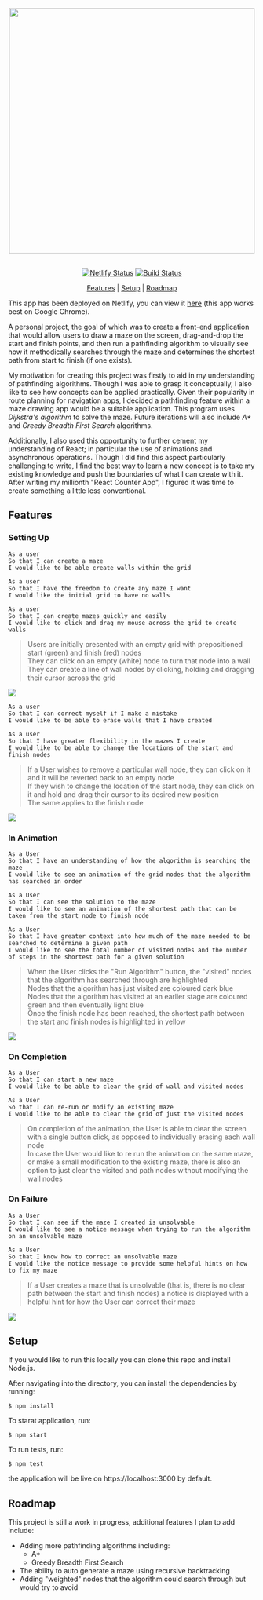 <div align="center">
<img src="./public/images/title.png" width="500px"> 
<br><br>

[![Netlify Status](https://api.netlify.com/api/v1/badges/f6432fa9-2248-413e-8242-bf1794ab3e65/deploy-status)](https://app.netlify.com/sites/maze-pathfinder/deploys) [![Build Status](https://travis-ci.org/ad13380/maze_v2.svg?branch=master)](https://travis-ci.org/ad13380/maze_v2)

[Features](#features) | [Setup](#setup) | [Roadmap](#roadmap)

</div>

This app has been deployed on Netlify, you can view it [here](https://maze-pathfinder.netlify.app/) (this app works best on Google Chrome).

A personal project, the goal of which was to create a front-end application that would allow users to draw a maze on the screen, drag-and-drop the start and finish points, and then run a pathfinding algorithm to visually see how it methodically searches through the maze and determines the shortest path from start to finish (if one exists).

My motivation for creating this project was firstly to aid in my understanding of pathfinding algorithms. Though I was able to grasp it conceptually, I also like to see how concepts can be applied practically. Given their popularity in route planning for navigation apps, I decided a pathfinding feature within a maze drawing app would be a suitable application. This program uses _Dijkstra's algorithm_ to solve the maze. Future iterations will also include _A\*_ and _Greedy Breadth First Search_ algorithms.

Additionally, I also used this opportunity to further cement my understanding of React; in particular the use of animations and asynchronous operations. Though I did find this aspect particularly challenging to write, I find the best way to learn a new concept is to take my existing knowledge and push the boundaries of what I can create with it. After writing my millionth "React Counter App", I figured it was time to create something a little less conventional.

## Features

### Setting Up

```
As a user
So that I can create a maze
I would like to be able create walls within the grid

As a user
So that I have the freedom to create any maze I want
I would like the initial grid to have no walls

As a user
So that I can create mazes quickly and easily
I would like to click and drag my mouse across the grid to create walls
```

> Users are initially presented with an empty grid with prepositioned start (green) and finish (red) nodes <br>
> They can click on an empty (white) node to turn that node into a wall <br>
> They can create a line of wall nodes by clicking, holding and dragging their cursor across the grid

<img src="./public/images/walls-maze.gif">

```
As a user
So that I can correct myself if I make a mistake
I would like to be able to erase walls that I have created

As a user
So that I have greater flexibility in the mazes I create
I would like to be able to change the locations of the start and finish nodes
```

> If a User wishes to remove a particular wall node, they can click on it and it will be reverted back to an empty node <br>
> If they wish to change the location of the start node, they can click on it and hold and drag their cursor to its desired new position<br>
> The same applies to the finish node

<img src="./public/images/drag-maze2.gif">

### In Animation

```
As a User
So that I have an understanding of how the algorithm is searching the maze
I would like to see an animation of the grid nodes that the algorithm has searched in order

As a User
So that I can see the solution to the maze
I would like to see an animation of the shortest path that can be taken from the start node to finish node

As a User
So that I have greater context into how much of the maze needed to be searched to determine a given path
I would like to see the total number of visited nodes and the number of steps in the shortest path for a given solution
```

> When the User clicks the "Run Algorithm" button, the "visited" nodes that the algorithm has searched through are highlighted <br>
> Nodes that the algorithm has just visited are coloured dark blue <br>
> Nodes that the algorithm has visited at an earlier stage are coloured green and then eventually light blue <br>
> Once the finish node has been reached, the shortest path between the start and finish nodes is highlighted in yellow

<img src="./public/images/complex-maze.gif">

### On Completion

```
As a User
So that I can start a new maze
I would like to be able to clear the grid of wall and visited nodes

As a User
So that I can re-run or modify an existing maze
I would like to be able to clear the grid of just the visited nodes

```

> On completion of the animation, the User is able to clear the screen with a single button click, as opposed to individually erasing each wall node <br>
> In case the User would like to re run the animation on the same maze, or make a small modification to the existing maze, there is also an option to just clear the visited and path nodes without modifying the wall nodes

### On Failure

```
As a User
So that I can see if the maze I created is unsolvable
I would like to see a notice message when trying to run the algorithm on an unsolvable maze

As a User
So that I know how to correct an unsolvable maze
I would like the notice message to provide some helpful hints on how to fix my maze
```

> If a User creates a maze that is unsolvable (that is, there is no clear path between the start and finish nodes) a notice is displayed with a helpful hint for how the User can correct their maze

<img src="./public/images/unsolvable-maze.gif">

## Setup

If you would like to run this locally you can clone this repo and install Node.js.

After navigating into the directory, you can install the dependencies by running:

```
$ npm install
```

To starat application, run:

```
$ npm start
```

To run tests, run:

```
$ npm test
```

the application will be live on https://localhost:3000 by default.

## Roadmap

This project is still a work in progress, additional features I plan to add include:

- Adding more pathfinding algorithms including:
  - A\*
  - Greedy Breadth First Search
- The ability to auto generate a maze using recursive backtracking
- Adding "weighted" nodes that the algorithm could search through but would try to avoid
